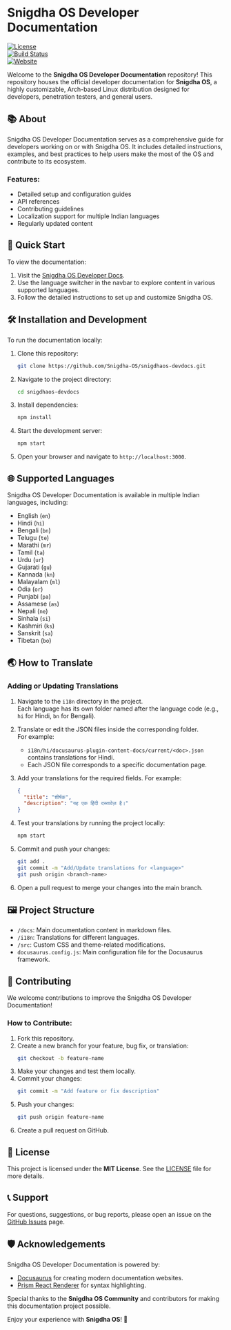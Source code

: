 # Snigdha OS Developer Documentation

[![License](https://img.shields.io/github/license/Snigdha-OS/snigdhaos-devdocs)](LICENSE)  
[![Build Status](https://img.shields.io/github/actions/workflow/status/Snigdha-OS/snigdhaos-devdocs/deploy.yml?branch=main)](https://github.com/Snigdha-OS/snigdhaos-devdocs/actions)  
[![Website](https://img.shields.io/website?url=https%3A%2F%2Fsnigdha-os.github.io%2Fsnigdhaos-devdocs%2F)](https://snigdha-os.github.io/snigdhaos-devdocs/)

Welcome to the **Snigdha OS Developer Documentation** repository! This repository houses the official developer documentation for **Snigdha OS**, a highly customizable, Arch-based Linux distribution designed for developers, penetration testers, and general users.



## 📚 About

Snigdha OS Developer Documentation serves as a comprehensive guide for developers working on or with Snigdha OS. It includes detailed instructions, examples, and best practices to help users make the most of the OS and contribute to its ecosystem.

### Features:
- Detailed setup and configuration guides
- API references
- Contributing guidelines
- Localization support for multiple Indian languages
- Regularly updated content



## 🚀 Quick Start

To view the documentation:

1. Visit the [Snigdha OS Developer Docs](https://snigdha-os.github.io/snigdhaos-devdocs/).
2. Use the language switcher in the navbar to explore content in various supported languages.
3. Follow the detailed instructions to set up and customize Snigdha OS.



## 🛠️ Installation and Development

To run the documentation locally:

1. Clone this repository:
   ```bash
   git clone https://github.com/Snigdha-OS/snigdhaos-devdocs.git
   ```
2. Navigate to the project directory:
   ```bash
   cd snigdhaos-devdocs
   ```
3. Install dependencies:
   ```bash
   npm install
   ```
4. Start the development server:
   ```bash
   npm start
   ```
5. Open your browser and navigate to `http://localhost:3000`.



## 🌐 Supported Languages

Snigdha OS Developer Documentation is available in multiple Indian languages, including:

- English (`en`)
- Hindi (`hi`)
- Bengali (`bn`)
- Telugu (`te`)
- Marathi (`mr`)
- Tamil (`ta`)
- Urdu (`ur`)
- Gujarati (`gu`)
- Kannada (`kn`)
- Malayalam (`ml`)
- Odia (`or`)
- Punjabi (`pa`)
- Assamese (`as`)
- Nepali (`ne`)
- Sinhala (`si`)
- Kashmiri (`ks`)
- Sanskrit (`sa`)
- Tibetan (`bo`)



## 🌏 How to Translate

### Adding or Updating Translations

1. Navigate to the `i18n` directory in the project.  
   Each language has its own folder named after the language code (e.g., `hi` for Hindi, `bn` for Bengali).

2. Translate or edit the JSON files inside the corresponding folder.  
   For example:  
   - `i18n/hi/docusaurus-plugin-content-docs/current/<doc>.json` contains translations for Hindi.
   - Each JSON file corresponds to a specific documentation page.

3. Add your translations for the required fields. For example:
   ```json
   {
     "title": "शीर्षक", 
     "description": "यह एक हिंदी दस्तावेज़ है।"
   }
   ```

4. Test your translations by running the project locally:
   ```bash
   npm start
   ```

5. Commit and push your changes:
   ```bash
   git add .
   git commit -m "Add/Update translations for <language>"
   git push origin <branch-name>
   ```

6. Open a pull request to merge your changes into the main branch.



## 🖼️ Project Structure

- `/docs`: Main documentation content in markdown files.
- `/i18n`: Translations for different languages.
- `/src`: Custom CSS and theme-related modifications.
- `docusaurus.config.js`: Main configuration file for the Docusaurus framework.



## 🤝 Contributing

We welcome contributions to improve the Snigdha OS Developer Documentation! 

### How to Contribute:
1. Fork this repository.
2. Create a new branch for your feature, bug fix, or translation:
   ```bash
   git checkout -b feature-name
   ```
3. Make your changes and test them locally.
4. Commit your changes:
   ```bash
   git commit -m "Add feature or fix description"
   ```
5. Push your changes:
   ```bash
   git push origin feature-name
   ```
6. Create a pull request on GitHub.



## 📄 License

This project is licensed under the **MIT License**. See the [LICENSE](LICENSE) file for more details.



## 📞 Support

For questions, suggestions, or bug reports, please open an issue on the [GitHub Issues](https://github.com/Snigdha-OS/snigdhaos-devdocs/issues) page.



## 🛡️ Acknowledgements

Snigdha OS Developer Documentation is powered by:
- [Docusaurus](https://docusaurus.io/) for creating modern documentation websites.
- [Prism React Renderer](https://prism-react-renderer.netlify.app/) for syntax highlighting.

Special thanks to the **Snigdha OS Community** and contributors for making this documentation project possible.



Enjoy your experience with **Snigdha OS**! 🌟